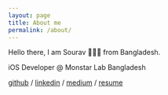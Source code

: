 ```yaml
---
layout: page
title: About me
permalink: /about/
---
```


Hello there,
I am Sourav 🙋🏽‍♂️ from Bangladesh.


iOS Developer @ Monstar Lab Bangladesh

[github](https://github.com/sourav-ganguly) / [linkedin](https://www.linkedin.com/in/sourav-ganguly-bd/) / [medium](https://sourav-ganguly.medium.com/) / [resume](https://docs.google.com/document/d/11Im0OuY_yvrYriabOTlmt2x91hu68fw1T_M7p3k9mgc/edit?usp=sharing)
